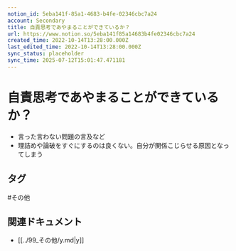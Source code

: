 ```yaml
---
notion_id: 5eba141f-85a1-4683-b4fe-02346cbc7a24
account: Secondary
title: 自責思考であやまることができているか？
url: https://www.notion.so/5eba141f85a14683b4fe02346cbc7a24
created_time: 2022-10-14T13:28:00.000Z
last_edited_time: 2022-10-14T13:28:00.000Z
sync_status: placeholder
sync_time: 2025-07-12T15:01:47.471181
---
```

# 自責思考であやまることができているか？

- 言った言わない問題の言及など
- 理詰めや論破をすぐにするのは良くない。自分が関係こじらせる原因となってしまう

## タグ

#その他 

## 関連ドキュメント

- [[../99_その他/y.md|y]]
